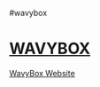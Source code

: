 #wavybox


# [**WAVYBOX**](http://wavybox.com/)

<a href="https://wwwwavybox.com/">WavyBox Website</a>